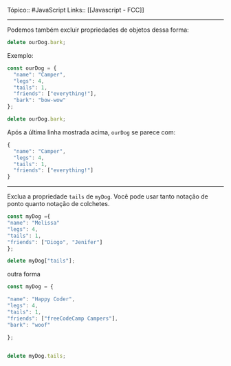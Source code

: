 Tópico:: #JavaScript 
Links:: [[Javascript - FCC]]

---
Podemos também excluir propriedades de objetos dessa forma:

```js
delete ourDog.bark;
```

Exemplo:

```js
const ourDog = {
  "name": "Camper",
  "legs": 4,
  "tails": 1,
  "friends": ["everything!"],
  "bark": "bow-wow"
};

delete ourDog.bark;
```

Após a última linha mostrada acima, `ourDog` se parece com:

```js
{
  "name": "Camper",
  "legs": 4,
  "tails": 1,
  "friends": ["everything!"]
}
```

---

Exclua a propriedade `tails` de `myDog`. Você pode usar tanto notação de ponto quanto notação de colchetes.



```js 
const myDog ={
"name": "Melissa"
"legs": 4,
"tails": 1,
"friends": ["Diogo", "Jenifer"]
};

delete myDog["tails"];
```

outra forma 

```js
const myDog = {

"name": "Happy Coder",
"legs": 4,
"tails": 1,
"friends": ["freeCodeCamp Campers"],
"bark": "woof"

};
  

delete myDog.tails;
```